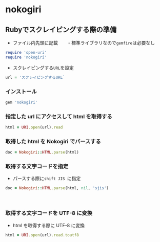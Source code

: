 # nokogiri
  
## Rubyでスクレイピングする際の準備
- ファイル内先頭に記載
　　- 標準ライブラリなので`gemfire`は必要なし
```rb
require 'open-uri'
require 'nokogiri'
```
- スクレイピングする`URL`を設定
  
```rb
url = 'スクレイピングするURL`
```
  
### インストール
  
```rb
gem 'nokogiri'
```
  
### 指定した url にアクセスして html を取得する
```rb
html = URI.open(url).read
```
  
### 取得した html を Nokogiri でパースする
```rb
doc = Nokogiri::HTML.parse(html)
```
  
### 取得する文字コードを指定
- パースする際に`shift JIS `に指定

```rb
doc = Nokogiri::HTML.parse(html, nil, 'sjis')
```
　　
### 取得する文字コードを UTF-8 に変換
  
- html を取得する際に UTF-8 に変換
```rb
html = URI.open(url).read.toutf8
```
